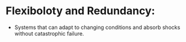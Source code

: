 # Flexiboloty and Redundancy: 
 - Systems that can adapt to changing conditions and absorb shocks without catastrophic failure.
